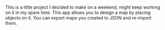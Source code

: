 This is a little project I decided to make on a weekend, might keep working on it in my spare time. This app allows you to
design a map by placing objects on it. You can export maps you created to JSON and re-import them.
